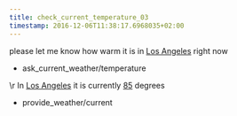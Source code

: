 ```yaml
---
title: check_current_temperature_03
timestamp: 2016-12-06T11:38:17.6968035+02:00
---
```


please let me know how warm it is in [Los Angeles](city) right now
* ask_current_weather/temperature

\r In [Los Angeles](city) it is currently [85](temperature) degrees
* provide_weather/current
